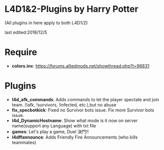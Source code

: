 # L4D1&2-Plugins  by Harry Potter

(All plugins in here apply to both L4D1/2) 

last edited:2018/12/5
# Require
* <b>colors.inc</b>: https://forums.alliedmods.net/showthread.php?t=96831
# Plugins
* <b>l4d_afk_commands</b>: Adds commands to let the player spectate and join team. (!afk, !survivors, !infected, etc.),but no abuse
* <b>fix_specbotkick</b>: Fixed no Survivor bots issue. Fix more Survivor bots issue.
* <b>l4d_DynamicHostname</b>: Show what mode is it now on server name(support any Language) with txt file
* <b>games</b>: Let's play a game, Duel 決鬥!!
* <b>l4dffannounce</b>: Adds Friendly Fire Announcements (who kills teammates)
